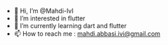 - 👋 Hi, I’m @Mahdi-IvI
- 👀 I’m interested in flutter
- 🌱 I’m currently learning dart and flutter
- 📫 How to reach me : mahdi.abbasi.ivi@gmail.com

<!---
Mahdi-IvI/Mahdi-IvI is a ✨ special ✨ repository because its `README.md` (this file) appears on your GitHub profile.
You can click the Preview link to take a look at your changes.
--->
